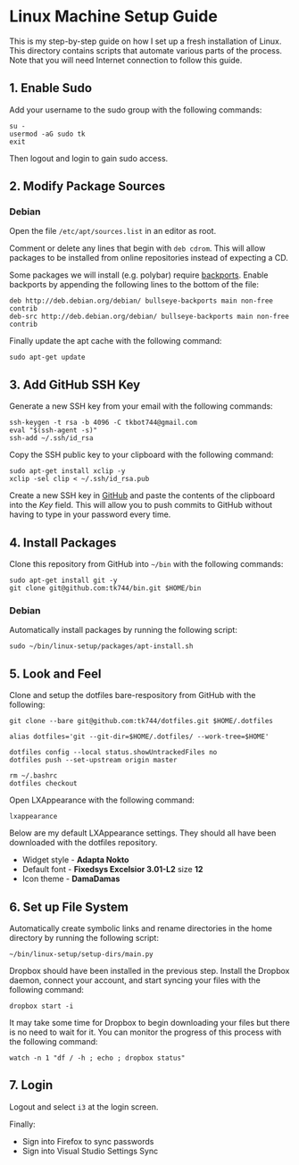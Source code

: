 # Linux Machine Setup Guide

This is my step-by-step guide on how I set up a fresh installation of Linux. This directory contains scripts that automate various parts of the process. Note that you will need Internet connection to follow this guide.

## 1. Enable Sudo

Add your username to the sudo group with the following commands:

```
su -
usermod -aG sudo tk
exit
```

Then logout and login to gain sudo access.

## 2. Modify Package Sources

### Debian

Open the file `/etc/apt/sources.list` in an editor as root. 

Comment or delete any lines that begin with `deb cdrom`. This will allow packages to be installed from online repositories instead of expecting a CD.

Some packages we will install (e.g. polybar) require [backports](https://wiki.debian.org/Backports). Enable backports by appending the following lines to the bottom of the file:

```
deb http://deb.debian.org/debian/ bullseye-backports main non-free contrib
deb-src http://deb.debian.org/debian/ bullseye-backports main non-free contrib
```

Finally update the apt cache with the following command:

```
sudo apt-get update
```

## 3. Add GitHub SSH Key

Generate a new SSH key from your email with the following commands:

```
ssh-keygen -t rsa -b 4096 -C tkbot744@gmail.com
eval "$(ssh-agent -s)"
ssh-add ~/.ssh/id_rsa
```

Copy the SSH public key to your clipboard with the following command:

```
sudo apt-get install xclip -y
xclip -sel clip < ~/.ssh/id_rsa.pub
```

Create a new SSH key in [GitHub](https://github.com/settings/keys) and paste the contents of the clipboard into the *Key* field. This will allow you to push commits to GitHub without having to type in your password every time.

## 4. Install Packages

Clone this repository from GitHub into `~/bin` with the following commands:

```
sudo apt-get install git -y
git clone git@github.com:tk744/bin.git $HOME/bin
```

### Debian

Automatically install packages by running the following script:

```
sudo ~/bin/linux-setup/packages/apt-install.sh
```


## 5. Look and Feel

Clone and setup the dotfiles bare-respository from GitHub with the following:

```
git clone --bare git@github.com:tk744/dotfiles.git $HOME/.dotfiles

alias dotfiles='git --git-dir=$HOME/.dotfiles/ --work-tree=$HOME'

dotfiles config --local status.showUntrackedFiles no
dotfiles push --set-upstream origin master

rm ~/.bashrc
dotfiles checkout
```

Open LXAppearance with the following command:

```
lxappearance
```

Below are my default LXAppearance settings. They should all have been downloaded with the dotfiles repository.
- Widget style - **Adapta Nokto** 
- Default font - **Fixedsys Excelsior 3.01-L2** size **12**
- Icon theme - **DamaDamas**

## 6. Set up File System

Automatically create symbolic links and rename directories in the home directory by running the following script:

```
~/bin/linux-setup/setup-dirs/main.py
```

Dropbox should have been installed in the previous step. Install the Dropbox daemon, connect your account, and start syncing your files with the following command:

```
dropbox start -i
```

It may take some time for Dropbox to begin downloading your files but there is no need to wait for it. You can monitor the progress of this process with the following command:

```
watch -n 1 "df / -h ; echo ; dropbox status"
```

## 7. Login

Logout and select `i3` at the login screen.

Finally:
- Sign into Firefox to sync passwords
- Sign into Visual Studio Settings Sync

